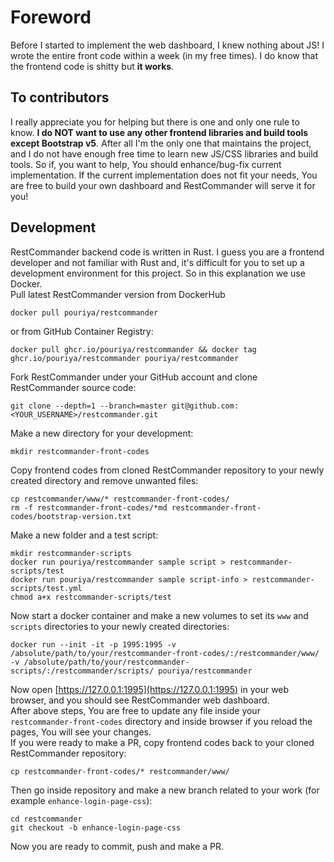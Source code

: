 # Foreword
Before I started to implement the web dashboard, I knew nothing about JS! I wrote the entire front code within a week (in my free times). I do know that the frontend code is shitty but **it works**.  

## To contributors
I really appreciate you for helping but there is one and only one rule to know. **I do NOT want to use any other frontend libraries and build tools except Bootstrap v5**. After all I'm the only one that maintains the project, and I do not have enough free time to learn new JS/CSS libraries and build tools. So if, you want to help, You should enhance/bug-fix current implementation. If the current implementation does not fit your needs, You are free to build your own dashboard and RestCommander will serve it for you!  

## Development
RestCommander backend code is written in Rust. I guess you are a frontend developer and not familiar with Rust and, it's difficult for you to set up a development environment for this project. So in this explanation we use Docker.  
Pull latest RestCommander version from DockerHub
```shell
docker pull pouriya/restcommander
```
or from GitHub Container Registry:
```shell
docker pull ghcr.io/pouriya/restcommander && docker tag ghcr.io/pouriya/restcommander pouriya/restcommander 
```
Fork RestCommander under your GitHub account and clone RestCommander source code:
```shell
git clone --depth=1 --branch=master git@github.com:<YOUR_USERNAME>/restcommander.git
```
Make a new directory for your development:
```shell
mkdir restcommander-front-codes
```
Copy frontend codes from cloned RestCommander repository to your newly created directory and remove unwanted files:
```shell
cp restcommander/www/* restcommander-front-codes/ 
rm -f restcommander-front-codes/*md restcommander-front-codes/bootstrap-version.txt
```
Make a new folder and a test script:
```shell
mkdir restcommander-scripts
docker run pouriya/restcommander sample script > restcommander-scripts/test
docker run pouriya/restcommander sample script-info > restcommander-scripts/test.yml
chmod a+x restcommander-scripts/test
```
Now start a docker container and make a new volumes to set its `www` and `scripts` directories to your newly created directories:  
```shell
docker run --init -it -p 1995:1995 -v /absolute/path/to/your/restcommander-front-codes/:/restcommander/www/ -v /absolute/path/to/your/restcommander-scripts/:/restcommander/scripts/ pouriya/restcommander
```
Now open [https://127.0.0.1:1995](https://127.0.0.1:1995) in your web browser, and you should see RestCommander web dashboard.  
After above steps, You are free to update any file inside your `restcommander-front-codes` directory and inside browser if you reload the pages, You will see your changes.  
If you were ready to make a PR, copy frontend codes back to your cloned RestCommander repository:  
```shell
cp restcommander-front-codes/* restcommander/www/ 
```
Then go inside repository and make a new branch related to your work (for example `enhance-login-page-css`):  
```shell
cd restcommander
git checkout -b enhance-login-page-css
```
Now you are ready to commit, push and make a PR.  
